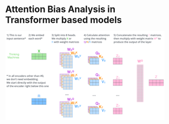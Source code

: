 # Attention Bias Analysis in Transformer based models 


<p align="center">
  <img src="https://github.com/Jirigesi/attentionBias/blob/main/transformer_multi-headed_self-attention-recap.png" width="750" title="hover text">
</p>

